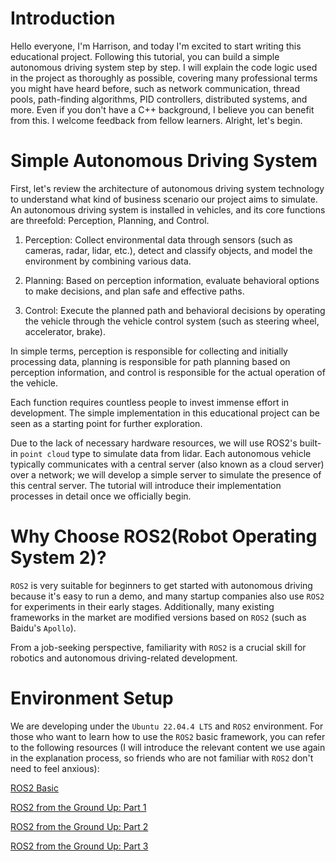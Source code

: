 # Introduction

Hello everyone, I'm Harrison, and today I'm excited to start writing this educational project. Following this tutorial, you can build a simple autonomous driving system step by step. I will explain the code logic used in the project as thoroughly as possible, covering many professional terms you might have heard before, such as network communication, thread pools, path-finding algorithms, PID controllers, distributed systems, and more. Even if you don't have a C++ background, I believe you can benefit from this. I welcome feedback from fellow learners. Alright, let's begin.

# Simple Autonomous Driving System

First, let's review the architecture of autonomous driving system technology to understand what kind of business scenario our project aims to simulate. An autonomous driving system is installed in vehicles, and its core functions are threefold: Perception, Planning, and Control.

1. Perception: Collect environmental data through sensors (such as cameras, radar, lidar, etc.), detect and classify objects, and model the environment by combining various data.

2. Planning: Based on perception information, evaluate behavioral options to make decisions, and plan safe and effective paths.

3. Control: Execute the planned path and behavioral decisions by operating the vehicle through the vehicle control system (such as steering wheel, accelerator, brake).

In simple terms, perception is responsible for collecting and initially processing data, planning is responsible for path planning based on perception information, and control is responsible for the actual operation of the vehicle. 

Each function requires countless people to invest immense effort in development. The simple implementation in this educational project can be seen as a starting point for further exploration. 

Due to the lack of necessary hardware resources, we will use ROS2's built-in `point cloud` type to simulate data from lidar. Each autonomous vehicle typically communicates with a central server (also known as a cloud server) over a network; we will develop a simple server to simulate the presence of this central server. The tutorial will introduce their implementation processes in detail once we officially begin.

# Why Choose ROS2(Robot Operating System 2)?

`ROS2` is very suitable for beginners to get started with autonomous driving because it's easy to run a demo, and many startup companies also use `ROS2` for experiments in their early stages. Additionally, many existing frameworks in the market are modified versions based on `ROS2` (such as Baidu's `Apollo`).

From a job-seeking perspective, familiarity with `ROS2` is a crucial skill for robotics and autonomous driving-related development.

# Environment Setup

We are developing under the `Ubuntu 22.04.4 LTS` and `ROS2` environment. For those who want to learn how to use the `ROS2` basic framework, you can refer to the following resources (I will introduce the relevant content we use again in the explanation process, so friends who are not familiar with `ROS2` don't need to feel anxious):

[ROS2 Basic](https://github.com/Erio-Harrison/ros2_basic)

[ROS2 from the Ground Up: Part 1](https://medium.com/@nullbyte.in/ros2-from-the-ground-up-part-1-an-introduction-to-the-robot-operating-system-4c2065c5e032)

[ROS2 from the Ground Up: Part 2](https://medium.com/@nullbyte.in/ros2-from-the-ground-up-part-2-publishers-and-subscribers-8deda54927c7)

[ROS2 from the Ground Up: Part 3](https://medium.com/@nullbyte.in/ros2-from-the-ground-up-part-3-a-hands-on-guide-to-creating-custom-messages-and-turtlebot3-service-96a68df2e670)
